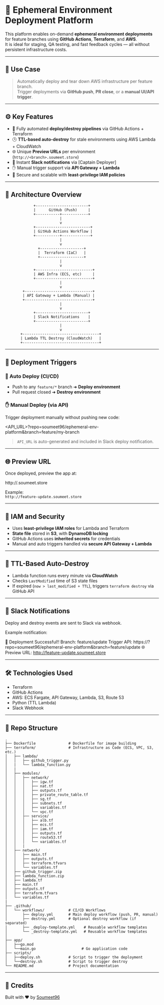 # 🚀 Ephemeral Environment Deployment Platform

This platform enables on-demand **ephemeral environment deployments** for feature branches using **GitHub Actions**, **Terraform**, and **AWS**.  
It is ideal for staging, QA testing, and fast feedback cycles — all without persistent infrastructure costs.

---

## 🔧 Use Case

> Automatically deploy and tear down AWS infrastructure per feature branch.  
> Trigger deployments via **GitHub push**, **PR close**, or a **manual UI/API trigger**.

---

## ⚙️ Key Features

- 🧠 Fully automated **deploy/destroy pipelines** via GitHub Actions + Terraform  
- 🕒 **TTL-based auto-destroy** for stale environments using AWS Lambda + CloudWatch  
- 🌐 Unique **Preview URLs** per environment (`http://<branch>.soumeet.store`)  
- 📩 Instant **Slack notifications** via [Captain Deployer]  
- ✋ Manual trigger support via **API Gateway + Lambda**  
- 🔐 Secure and scalable with **least-privilege IAM policies**

---

## 🧱 Architecture Overview

```text
             +------------------------+
             |      GitHub (Push)     |
             +-----------+------------+
                         |
                         v
             +-------------------------+
             | GitHub Actions Workflow |
             +-----------+-------------+
                         |
                         v
               +--------------------+
               |  Terraform (IaC)   |
               +--------------------+
                         |
                         v
             +--------------------------+
             | AWS Infra (ECS, etc)     |
             +--------------------------+
                         |
                         v
        +-------------------------------+
        | API Gateway + Lambda (Manual) |
        +-------------------------------+
                         |
                         v
             +------------------------+
             | Slack Notifications    |
             +------------------------+
                         |
                         v
       +-----------------------------------+
       | Lambda TTL Destroy (CloudWatch)   |
       +-----------------------------------+

```
---

## 🚀 Deployment Triggers

### 🔁 Auto Deploy (CI/CD)

- Push to any `feature/*` branch ➜ **Deploy environment**
- Pull request closed ➜ **Destroy environment**

### ✋ Manual Deploy (via API)

Trigger deployment manually without pushing new code:

<API_URL>?repo=soumeet96/ephemeral-env-platform&branch=feature/my-branch


> `API_URL` is auto-generated and included in Slack deploy notification.

---

## 🌐 Preview URL

Once deployed, preview the app at:

http://<branch-name>.soumeet.store


Example:  
`http://feature-update.soumeet.store`

---

## 🔐 IAM and Security

- Uses **least-privilege IAM roles** for Lambda and Terraform  
- **State file** stored in **S3**, with **DynamoDB locking**  
- GitHub Actions uses **inherited secrets** for credentials  
- Manual and auto triggers handled via **secure API Gateway + Lambda**

---

## 🧪 TTL-Based Auto-Destroy

- Lambda function runs every minute via **CloudWatch**  
- Checks `LastModified` time of S3 state files  
- If expired (`now > last_modified + TTL`), triggers `terraform destroy` via GitHub API

---

## 📩 Slack Notifications

Deploy and destroy events are sent to Slack via webhook.

Example notification:

🚀 Deployment Successful!! Branch: feature/update Trigger API: https://<api-url>?repo=soumeet96/ephemeral-env-platform&branch=feature/update 🌐 Preview URL: http://feature-update.soumeet.store

---

## 🛠️ Technologies Used

- Terraform  
- GitHub Actions  
- AWS: ECS Fargate, API Gateway, Lambda, S3, Route 53  
- Python (TTL Lambda)  
- Slack Webhook 

---

## 📁 Repo Structure

```
.
├── Dockerfile               # Dockerfile for image building
├── terraform/               # Infrastructure as Code (ECS, VPC, S3, etc.)
│   ├── lambda/          
│   │   ├── github_trigger.py
│   |   └── lambda_function.py
│   |
│   ├── modules/          
│   │   ├── network/   
│   │   │   ├── igw.tf
│   │   │   ├── nat.tf
│   │   │   ├── outputs.tf
│   │   │   ├── private_route_table.tf
│   │   │   ├── sg.tf
│   │   │   ├── subnets.tf
│   │   │   ├── variables.tf
│   │   │   └── vpc.tf
│   │   ├── service/   
│   │   │   ├── alb.tf
│   │   │   ├── ecs.tf
│   │   │   ├── iam.tf
│   │   │   ├── outputs.tf
│   │   │   ├── route53.tf
│   │   │   └── variables.tf
│   │   |
│   ├── network/
│   │   ├── main.tf
│   │   ├── outputs.tf
│   │   ├── terraform.tfvars
│   │   └── variables.tf
│   ├── github_trigger.zip
│   ├── lambda_function.zip
│   ├── lambda.tf
│   ├── main.tf
│   ├── outputs.tf
│   ├── terraform.tfvars
│   └── variables.tf
|
├── .github/
│   └── workflows/           # CI/CD Workflows
│       ├── deploy.yml       # Main deploy workflow (push, PR, manual)
│       ├── destroy.yml      # Optional destroy workflow (if separated)
│       ├── _deploy-template.yml    # Reusable workflow templates
│       └── _destroy-template.yml   # Reusable workflow templates
│           
├── app/ 
│   ├──go.mod
│   └──main.go                     # Go application code
├── scripts/ 
│   ├──deploy.sh             # Script to trigger the deployment
│   └──destroy.sh            # Script to trigger destroy
└── README.md                # Project documentation

```
---

## 🙌 Credits

Built with ❤️ by [Soumeet96](https://github.com/soumeet96)
